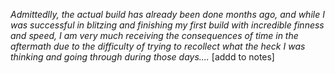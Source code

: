 _Admittedlly, the actual build has already been done months ago, and while I was successful in blitzing and finishing my first build with incredible finness and speed, I am very much receiving the consequences of time in the aftermath due to the difficulty of trying to recollect what the heck I was thinking and going through during those days...._ [addd to notes]